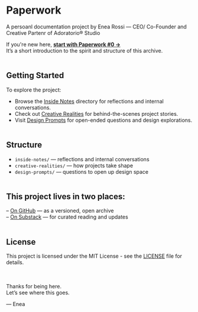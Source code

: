 # Paperwork

A persoanl documentation project by Enea Rossi — CEO/ Co-Founder and Creative Partenr of Adoratorio® Studio</br>


If you're new here, **[start with Paperwork #0 →](./start-here/paperwork-00-welcome.md)**  
It’s a short introduction to the spirit and structure of this archive.
</br></br>


## Getting Started</br>
To explore the project:
- Browse the [Inside Notes](./inside-notes/) directory for reflections and internal conversations.
- Check out [Creative Realities](./creative-realities/) for behind-the-scenes project stories.
- Visit [Design Prompts](./design-prompts/) for open-ended questions and design explorations.
</br></br>


## Structure</br>
- `inside-notes/` — reflections and internal conversations  
- `creative-realities/` — how projects take shape  
- `design-prompts/` — questions to open up design space
</br></br>

## This project lives in two places:  
– [On GitHub](https://github.com/iamenearossi/paperwork) — as a versioned, open archive  
– [On Substack](https://iamenearossi.substack.com) — for curated reading and updates
</br></br>


## License

This project is licensed under the MIT License - see the [LICENSE](LICENSE) file for details.


</br></br>
Thanks for being here.</br>
Let’s see where this goes.


— Enea
